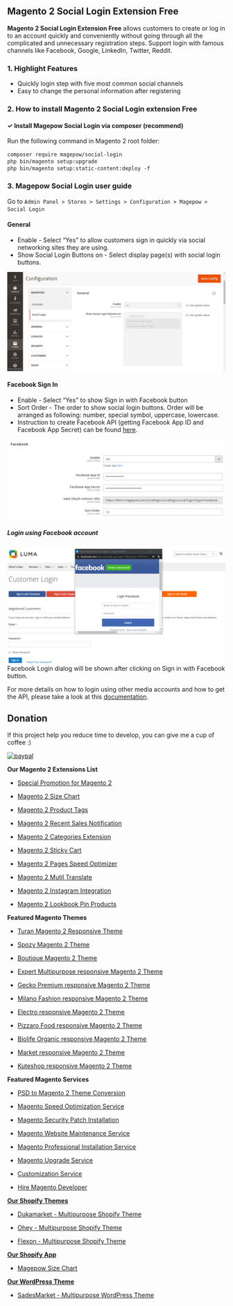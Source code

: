 ## Magento 2 Social Login Extension Free
**Magento 2 Social Login Extension Free** allows customers to create or log in to an account quickly and conveniently without going through all the complicated and unnecessary registration steps. Support login with famous channels like Facebook, Google, LinkedIn, Twitter, Reddit.

### 1. Highlight Features
 * Quickly login step with five most common social channels
 * Easy to change the personal information after registering

### 2. How to install Magento 2 Social Login extension Free
#### ✓ Install Magepow Social Login via composer (recommend)
Run the following command in Magento 2 root folder:

```
composer require magepow/social-login
php bin/magento setup:upgrade
php bin/magento setup:static-content:deploy -f
```

### 3. Magepow Social Login user guide
Go to `Admin Panel > Stores > Settings > Configuration > Magepow > Social Login`
#### General
 * Enable - Select “Yes” to allow customers sign in quickly via social networking sites they are using.
 * Show Social Login Buttons on - Select display page(s) with social login buttons.
 
![config-module-img](https://github.com/magepow/magento-2-social-login/blob/main/media/general.png)

#### Facebook Sign In
 * Enable - Select “Yes” to show Sign in with Facebook button
 * Sort Order - The order to show social login buttons. Order will be arranged as following: number, special symbol, uppercase, lowercase.
 * Instruction to create Facebook API (getting Facebook App ID and Facebook App Secret) can be found [here](https://docs.alothemes.com/m2/extension/sociallogin/how-to-configure-facebook-api.html).
 
![config-module-img](https://github.com/magepow/magento-2-social-login/blob/main/media/facebook_tab.png)

##### Login using Facebook account
![config-module-img](https://github.com/magepow/magento-2-social-login/blob/main/media/login_facebook.png)
Facebook Login dialog will be shown after clicking on Sign in with Facebook button.

For more details on how to login using other media accounts and how to get the API, please take a look at this [documentation](https://docs.alothemes.com/m2/extension/sociallogin/#howto_use_extension).

## Donation

If this project help you reduce time to develop, you can give me a cup of coffee :) 

[![paypal](https://www.paypalobjects.com/en_US/i/btn/btn_donateCC_LG.gif)](https://www.paypal.com/paypalme/alopay)


**Our Magento 2 Extensions List**
* [Special Promotion for Magento 2](https://magepow.com/magento-2-special-promotion-extension.html)

* [Magento 2 Size Chart](https://magepow.com/magento-2-size-chart.html)

* [Magento 2 Product Tags](https://magepow.com/magento-2-product-tags.html)

* [Magento 2 Recent Sales Notification](https://magepow.com/magento-2-recent-sales-notification.html)

* [Magento 2 Categories Extension](https://magepow.com/magento-categories-extension.html)

* [Magento 2 Sticky Cart](https://magepow.com/magento-sticky-cart.html)

* [Magento 2 Pages Speed Optimizer](https://magepow.com/magento-speed-optimizer.html)

* [Magento 2 Mutil Translate](https://magepow.com/magento-multi-translate.html)

* [Magento 2 Instagram Integration](https://magepow.com/magento-2-instagram.html)

* [Magento 2 Lookbook Pin Products](https://magepow.com/lookbook-pin-products.html)

**Featured Magento Themes**
* [Turan Magento 2 Responsive Theme](https://themeforest.net/item/turan-magento-2-responsive-theme-rtl-supported/31335868)

* [Spozy Magento 2 Theme](https://themeforest.net/item/spozy-magento-2-theme-rtl-supported/30176068)

* [Boutique Magento 2 Theme](https://themeforest.net/item/boutique-magento-2-theme-rtl-supported/28858239)

* [Expert Multipurpose responsive Magento 2 Theme](https://1.envato.market/c/1314680/275988/4415?u=https://themeforest.net/item/expert-premium-responsive-magento-2-and-1-support-rtl-magento-2-/21667789)

* [Gecko Premium responsive Magento 2 Theme](https://1.envato.market/c/1314680/275988/4415?u=https://themeforest.net/item/gecko-responsive-magento-2-theme-rtl-supported/24677410)

* [Milano Fashion responsive Magento 2 Theme](https://1.envato.market/c/1314680/275988/4415?u=https://themeforest.net/item/milano-fashion-responsive-magento-1-2-theme/12141971)

* [Electro responsive Magento 2 Theme](https://1.envato.market/c/1314680/275988/4415?u=https://themeforest.net/item/electro-responsive-magento-1-2-theme/17042067)

* [Pizzaro Food responsive Magento 2 Theme](https://1.envato.market/c/1314680/275988/4415?u=https://themeforest.net/item/pizzaro-food-responsive-magento-1-2-theme/19438157)

* [Biolife Organic responsive Magento 2 Theme](https://1.envato.market/c/1314680/275988/4415?u=https://themeforest.net/item/biolife-organic-food-magento-2-theme-rtl-supported/25712510)

* [Market responsive Magento 2 Theme](https://1.envato.market/c/1314680/275988/4415?u=https://themeforest.net/item/market-responsive-magento-2-theme/22997928)

* [Kuteshop responsive Magento 2 Theme](https://1.envato.market/c/1314680/275988/4415?u=https://themeforest.net/item/kuteshop-multipurpose-responsive-magento-1-2-theme/12985435)

**Featured Magento Services**

* [PSD to Magento 2 Theme Conversion](https://magepow.com/psd-to-magento-theme-conversion.html)

* [Magento Speed Optimization Service](https://magepow.com/magento-speed-optimization-service.html)

* [Magento Security Patch Installation](https://magepow.com/magento-security-patch-installation.html)

* [Magento Website Maintenance Service](https://magepow.com/website-maintenance-service.html)

* [Magento Professional Installation Service](https://magepow.com/professional-installation-service.html)

* [Magento Upgrade Service](https://magepow.com/magento-upgrade-service.html)

* [Customization Service](https://magepow.com/customization-service.html)

* [Hire Magento Developer](https://magepow.com/hire-magento-developer.html)

**[Our Shopify Themes](https://themeforest.net/user/alotheme)**

* [Dukamarket - Multipurpose Shopify Theme](https://1.envato.market/c/1314680/275988/4415?u=https://themeforest.net/item/dukamarket-multipurpose-shopify-theme/36158349)

* [Ohey - Multipurpose Shopify Theme](https://1.envato.market/c/1314680/275988/4415?u=https://themeforest.net/item/ohey-multipurpose-shopify-theme/34624195)

* [Flexon - Multipurpose Shopify Theme](https://1.envato.market/c/1314680/275988/4415?u=https://themeforest.net/item/flexon-multipurpose-shopify-theme/33461048)

**[Our Shopify App](https://apps.shopify.com/partners/maggicart)**

* [Magepow Size Chart](https://apps.shopify.com/magepow-size-chart)

**[Our WordPress Theme](https://themeforest.net/user/alotheme/portfolio)**

* [SadesMarket - Multipurpose WordPress Theme](https://1.envato.market/c/1314680/275988/4415?u=https://themeforest.net/item/sadesmarket-multipurpose-wordpress-theme/35369933)